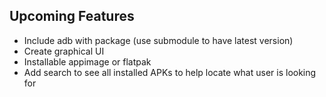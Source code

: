 ## Upcoming Features

* Include adb with package (use submodule to have latest version)
* Create graphical UI
* Installable appimage or flatpak
* Add search to see all installed APKs to help locate what user is looking for
